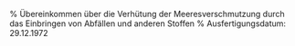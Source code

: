 % Übereinkommen über die Verhütung der Meeresverschmutzung durch das Einbringen von Abfällen und anderen Stoffen
% Ausfertigungsdatum: 29.12.1972
 